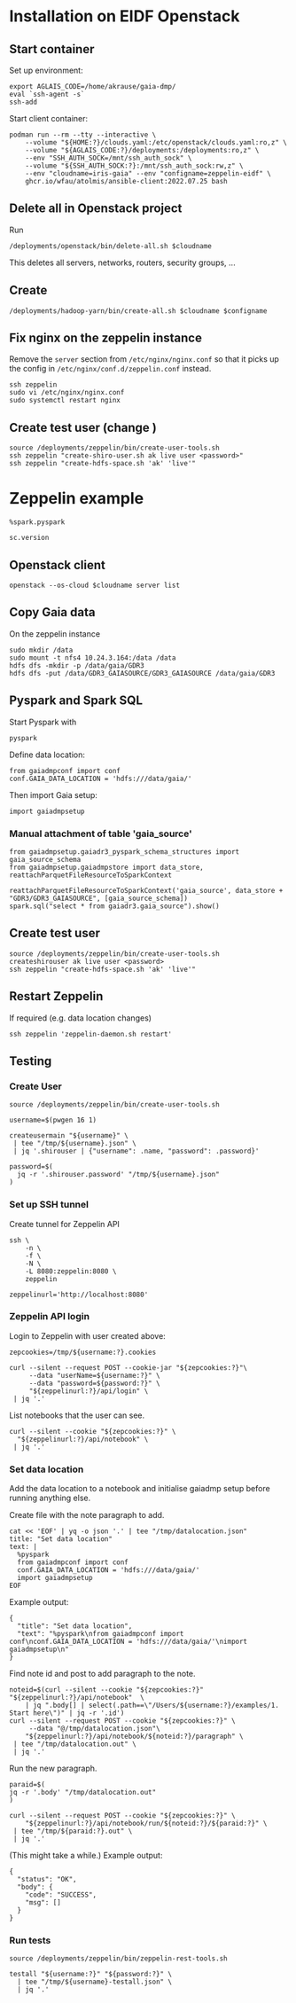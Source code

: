 # Installation on EIDF Openstack

## Start container

Set up environment:
```
export AGLAIS_CODE=/home/akrause/gaia-dmp/
eval `ssh-agent -s`
ssh-add
```

Start client container:
```
podman run --rm --tty --interactive \
    --volume "${HOME:?}/clouds.yaml:/etc/openstack/clouds.yaml:ro,z" \
    --volume "${AGLAIS_CODE:?}/deployments:/deployments:ro,z" \
    --env "SSH_AUTH_SOCK=/mnt/ssh_auth_sock" \
    --volume "${SSH_AUTH_SOCK:?}:/mnt/ssh_auth_sock:rw,z" \
    --env "cloudname=iris-gaia" --env "configname=zeppelin-eidf" \
    ghcr.io/wfau/atolmis/ansible-client:2022.07.25 bash
```

## Delete all in Openstack project

Run
```
/deployments/openstack/bin/delete-all.sh $cloudname
```
This deletes all servers, networks, routers, security groups, ...

## Create

```
/deployments/hadoop-yarn/bin/create-all.sh $cloudname $configname
```

## Fix nginx on the zeppelin instance

Remove the `server` section from `/etc/nginx/nginx.conf` so that it picks up the config in `/etc/nginx/conf.d/zeppelin.conf` instead.
```
ssh zeppelin
sudo vi /etc/nginx/nginx.conf
sudo systemctl restart nginx
```

## Create test user (change <password>)
```
source /deployments/zeppelin/bin/create-user-tools.sh
ssh zeppelin "create-shiro-user.sh ak live user <password>"
ssh zeppelin "create-hdfs-space.sh 'ak' 'live'"
```

# Zeppelin example

```
%spark.pyspark

sc.version
```

## Openstack client
```
openstack --os-cloud $cloudname server list
```

## Copy Gaia data

On the zeppelin instance
```
sudo mkdir /data
sudo mount -t nfs4 10.24.3.164:/data /data
hdfs dfs -mkdir -p /data/gaia/GDR3
hdfs dfs -put /data/GDR3_GAIASOURCE/GDR3_GAIASOURCE /data/gaia/GDR3
```

## Pyspark and Spark SQL

Start Pyspark with
```
pyspark
```

Define data location:
```
from gaiadmpconf import conf
conf.GAIA_DATA_LOCATION = 'hdfs:///data/gaia/'
```

Then import Gaia setup:
```
import gaiadmpsetup
```

### Manual attachment of table 'gaia_source'
```
from gaiadmpsetup.gaiadr3_pyspark_schema_structures import gaia_source_schema
from gaiadmpsetup.gaiadmpstore import data_store, reattachParquetFileResourceToSparkContext

reattachParquetFileResourceToSparkContext('gaia_source', data_store + "GDR3/GDR3_GAIASOURCE", [gaia_source_schema])
spark.sql("select * from gaiadr3.gaia_source").show()
```

## Create test user
```
source /deployments/zeppelin/bin/create-user-tools.sh
createshirouser ak live user <password>
ssh zeppelin "create-hdfs-space.sh 'ak' 'live'"
```

## Restart Zeppelin

If required (e.g. data location changes)
```
ssh zeppelin 'zeppelin-daemon.sh restart'
```

## Testing

### Create User

```
source /deployments/zeppelin/bin/create-user-tools.sh

username=$(pwgen 16 1)

createusermain "${username}" \
 | tee "/tmp/${username}.json" \
 | jq '.shirouser | {"username": .name, "password": .password}'

password=$(
  jq -r '.shirouser.password' "/tmp/${username}.json"
)
```

### Set up SSH tunnel

Create tunnel for Zeppelin API
```
ssh \
    -n \
    -f \
    -N \
    -L 8080:zeppelin:8080 \
    zeppelin

zeppelinurl='http://localhost:8080'
```

### Zeppelin API login

Login to Zeppelin with user created above:
```
zepcookies=/tmp/${username:?}.cookies

curl --silent --request POST --cookie-jar "${zepcookies:?}"\
     --data "userName=${username:?}" \
     --data "password=${password:?}" \
     "${zeppelinurl:?}/api/login" \
 | jq '.'
```

List notebooks that the user can see.
```
curl --silent --cookie "${zepcookies:?}" \
  "${zeppelinurl:?}/api/notebook" \
 | jq '.'
```

### Set data location

Add the data location to a notebook and initialise gaiadmp setup before running anything else.

Create file with the note paragraph to add.
```
cat << 'EOF' | yq -o json '.' | tee "/tmp/datalocation.json"
title: "Set data location"
text: |
  %pyspark
  from gaiadmpconf import conf
  conf.GAIA_DATA_LOCATION = 'hdfs:///data/gaia/'
  import gaiadmpsetup
EOF
```

Example output:
```
{
  "title": "Set data location",
  "text": "%pyspark\nfrom gaiadmpconf import conf\nconf.GAIA_DATA_LOCATION = 'hdfs:///data/gaia/'\nimport gaiadmpsetup\n"
}
```

Find note id and post to add paragraph to the note. 
```
noteid=$(curl --silent --cookie "${zepcookies:?}" "${zeppelinurl:?}/api/notebook"  \
    | jq ".body[] | select(.path==\"/Users/${username:?}/examples/1. Start here\")" | jq -r '.id')
curl --silent --request POST --cookie "${zepcookies:?}" \
     --data "@/tmp/datalocation.json"\
    "${zeppelinurl:?}/api/notebook/${noteid:?}/paragraph" \
 | tee "/tmp/datalocation.out" \
 | jq '.'
```

Run the new paragraph.
```
paraid=$(
jq -r '.body' "/tmp/datalocation.out"
)

curl --silent --request POST --cookie "${zepcookies:?}" \
    "${zeppelinurl:?}/api/notebook/run/${noteid:?}/${paraid:?}" \
 | tee "/tmp/${paraid:?}.out" \
 | jq '.'
```

(This might take a while.) Example output:

```
{
  "status": "OK",
  "body": {
    "code": "SUCCESS",
    "msg": []
  }
}
```

### Run tests

```
source /deployments/zeppelin/bin/zeppelin-rest-tools.sh

testall "${username:?}" "${password:?}" \
  | tee "/tmp/${username}-testall.json" \
  | jq '.'
```
